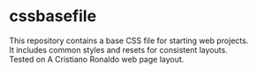 # cssbasefile

This repository contains a base CSS file for starting web projects.  
It includes common styles and resets for consistent layouts.  
Tested on A Cristiano Ronaldo web page layout.
